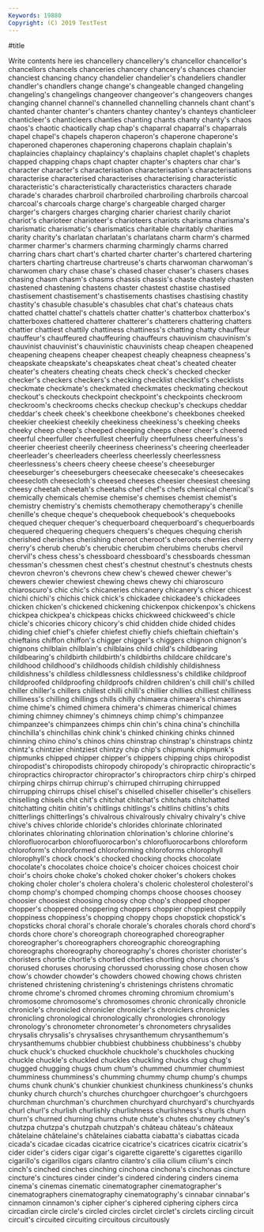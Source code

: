 ```yaml
---
Keywords: 19880
Copyright: (C) 2019 TestTest
---
```


#title

Write contents here
ies chancellery chancellery's chancellor
chancellor's chancellors chancels chanceries chancery chancery's chances chancier chanciest chancing
chancy chandelier chandelier's chandeliers chandler chandler's chandlers change change's changeable
changed changeling changeling's changelings changeover changeover's changeovers changes changing channel
channel's channelled channelling channels chant chant's chanted chanter chanter's chanters
chantey chantey's chanteys chanticleer chanticleer's chanticleers chanties chanting chants chanty
chanty's chaos chaos's chaotic chaotically chap chap's chaparral chaparral's chaparrals
chapel chapel's chapels chaperon chaperon's chaperone chaperone's chaperoned chaperones chaperoning
chaperons chaplain chaplain's chaplaincies chaplaincy chaplaincy's chaplains chaplet chaplet's chaplets
chapped chapping chaps chapt chapter chapter's chapters char char's character
character's characterisation characterisation's characterisations characterise characterised characterises characterising characteristic characteristic's
characteristically characteristics characters charade charade's charades charbroil charbroiled charbroiling charbroils
charcoal charcoal's charcoals charge charge's chargeable charged charger charger's chargers
charges charging charier chariest charily chariot chariot's charioteer charioteer's charioteers
chariots charisma charisma's charismatic charismatic's charismatics charitable charitably charities charity
charity's charlatan charlatan's charlatans charm charm's charmed charmer charmer's charmers
charming charmingly charms charred charring chars chart chart's charted charter
charter's chartered chartering charters charting chartreuse chartreuse's charts charwoman charwoman's
charwomen chary chase chase's chased chaser chaser's chasers chases chasing
chasm chasm's chasms chassis chassis's chaste chastely chasten chastened chastening
chastens chaster chastest chastise chastised chastisement chastisement's chastisements chastises chastising
chastity chastity's chasuble chasuble's chasubles chat chat's chateaus chats chatted
chattel chattel's chattels chatter chatter's chatterbox chatterbox's chatterboxes chattered chatterer
chatterer's chatterers chattering chatters chattier chattiest chattily chattiness chattiness's chatting
chatty chauffeur chauffeur's chauffeured chauffeuring chauffeurs chauvinism chauvinism's chauvinist chauvinist's
chauvinistic chauvinists cheap cheapen cheapened cheapening cheapens cheaper cheapest cheaply
cheapness cheapness's cheapskate cheapskate's cheapskates cheat cheat's cheated cheater cheater's
cheaters cheating cheats check check's checked checker checker's checkers checkers's
checking checklist checklist's checklists checkmate checkmate's checkmated checkmates checkmating checkout
checkout's checkouts checkpoint checkpoint's checkpoints checkroom checkroom's checkrooms checks checkup
checkup's checkups cheddar cheddar's cheek cheek's cheekbone cheekbone's cheekbones cheeked
cheekier cheekiest cheekily cheekiness cheekiness's cheeking cheeks cheeky cheep cheep's
cheeped cheeping cheeps cheer cheer's cheered cheerful cheerfuller cheerfullest cheerfully
cheerfulness cheerfulness's cheerier cheeriest cheerily cheeriness cheeriness's cheering cheerleader cheerleader's
cheerleaders cheerless cheerlessly cheerlessness cheerlessness's cheers cheery cheese cheese's cheeseburger
cheeseburger's cheeseburgers cheesecake cheesecake's cheesecakes cheesecloth cheesecloth's cheesed cheeses cheesier
cheesiest cheesing cheesy cheetah cheetah's cheetahs chef chef's chefs chemical
chemical's chemically chemicals chemise chemise's chemises chemist chemist's chemistry chemistry's
chemists chemotherapy chemotherapy's chenille chenille's cheque cheque's chequebook chequebook's chequebooks
chequed chequer chequer's chequerboard chequerboard's chequerboards chequered chequering chequers chequers's
cheques chequing cherish cherished cherishes cherishing cheroot cheroot's cheroots cherries
cherry cherry's cherub cherub's cherubic cherubim cherubims cherubs chervil chervil's
chess chess's chessboard chessboard's chessboards chessman chessman's chessmen chest chest's
chestnut chestnut's chestnuts chests chevron chevron's chevrons chew chew's chewed
chewer chewer's chewers chewier chewiest chewing chews chewy chi chiaroscuro
chiaroscuro's chic chic's chicaneries chicanery chicanery's chicer chicest chichi chichi's
chichis chick chick's chickadee chickadee's chickadees chicken chicken's chickened chickening
chickenpox chickenpox's chickens chickpea chickpea's chickpeas chicks chickweed chickweed's chicle
chicle's chicories chicory chicory's chid chidden chide chided chides chiding
chief chief's chiefer chiefest chiefly chiefs chieftain chieftain's chieftains chiffon
chiffon's chigger chigger's chiggers chignon chignon's chignons chilblain chilblain's chilblains
child child's childbearing childbearing's childbirth childbirth's childbirths childcare childcare's childhood
childhood's childhoods childish childishly childishness childishness's childless childlessness childlessness's childlike
childproof childproofed childproofing childproofs children children's chill chill's chilled chiller
chiller's chillers chillest chilli chilli's chillier chillies chilliest chilliness chilliness's
chilling chillings chills chilly chimaera chimaera's chimaeras chime chime's chimed
chimera chimera's chimeras chimerical chimes chiming chimney chimney's chimneys chimp
chimp's chimpanzee chimpanzee's chimpanzees chimps chin chin's china china's chinchilla
chinchilla's chinchillas chink chink's chinked chinking chinks chinned chinning chino
chino's chinos chins chinstrap chinstrap's chinstraps chintz chintz's chintzier chintziest
chintzy chip chip's chipmunk chipmunk's chipmunks chipped chipper chipper's chippers
chipping chips chiropodist chiropodist's chiropodists chiropody chiropody's chiropractic chiropractic's chiropractics
chiropractor chiropractor's chiropractors chirp chirp's chirped chirping chirps chirrup chirrup's
chirruped chirruping chirrupped chirrupping chirrups chisel chisel's chiselled chiseller chiseller's
chisellers chiselling chisels chit chit's chitchat chitchat's chitchats chitchatted chitchatting
chitin chitin's chitlings chitlings's chitlins chitlins's chits chitterlings chitterlings's chivalrous
chivalrously chivalry chivalry's chive chive's chives chloride chloride's chlorides chlorinate
chlorinated chlorinates chlorinating chlorination chlorination's chlorine chlorine's chlorofluorocarbon chlorofluorocarbon's chlorofluorocarbons
chloroform chloroform's chloroformed chloroforming chloroforms chlorophyll chlorophyll's chock chock's chocked
chocking chocks chocolate chocolate's chocolates choice choice's choicer choices choicest
choir choir's choirs choke choke's choked choker choker's chokers chokes
choking choler choler's cholera cholera's choleric cholesterol cholesterol's chomp chomp's
chomped chomping chomps choose chooses choosey choosier choosiest choosing choosy
chop chop's chopped chopper chopper's choppered choppering choppers choppier choppiest
choppily choppiness choppiness's chopping choppy chops chopstick chopstick's chopsticks choral
choral's chorale chorale's chorales chorals chord chord's chords chore chore's
choreograph choreographed choreographer choreographer's choreographers choreographic choreographing choreographs choreography choreography's
chores chorister chorister's choristers chortle chortle's chortled chortles chortling chorus
chorus's chorused choruses chorusing chorussed chorussing chose chosen chow chow's
chowder chowder's chowders chowed chowing chows christen christened christening christening's
christenings christens chromatic chrome chrome's chromed chromes chroming chromium chromium's
chromosome chromosome's chromosomes chronic chronically chronicle chronicle's chronicled chronicler chronicler's
chroniclers chronicles chronicling chronological chronologically chronologies chronology chronology's chronometer chronometer's
chronometers chrysalides chrysalis chrysalis's chrysalises chrysanthemum chrysanthemum's chrysanthemums chubbier chubbiest
chubbiness chubbiness's chubby chuck chuck's chucked chuckhole chuckhole's chuckholes chucking
chuckle chuckle's chuckled chuckles chuckling chucks chug chug's chugged chugging
chugs chum chum's chummed chummier chummiest chumminess chumminess's chumming chummy
chump chump's chumps chums chunk chunk's chunkier chunkiest chunkiness chunkiness's
chunks chunky church church's churches churchgoer churchgoer's churchgoers churchman churchman's
churchmen churchyard churchyard's churchyards churl churl's churlish churlishly churlishness churlishness's
churls churn churn's churned churning churns chute chute's chutes chutney
chutney's chutzpa chutzpa's chutzpah chutzpah's château château's châteaux châtelaine châtelaine's
châtelaines ciabatta ciabatta's ciabattas cicada cicada's cicadae cicadas cicatrice cicatrice's
cicatrices cicatrix cicatrix's cider cider's ciders cigar cigar's cigarette cigarette's
cigarettes cigarillo cigarillo's cigarillos cigars cilantro cilantro's cilia cilium cilium's
cinch cinch's cinched cinches cinching cinchona cinchona's cinchonas cincture cincture's
cinctures cinder cinder's cindered cindering cinders cinema cinema's cinemas cinematic
cinematographer cinematographer's cinematographers cinematography cinematography's cinnabar cinnabar's cinnamon cinnamon's cipher
cipher's ciphered ciphering ciphers circa circadian circle circle's circled circles
circlet circlet's circlets circling circuit circuit's circuited circuiting circuitous circuitously
